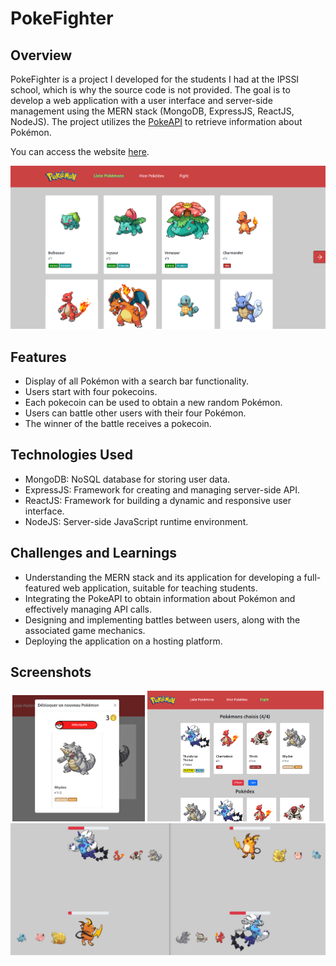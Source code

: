 # PokeFighter

## Overview

PokeFighter is a project I developed for the students I had at the IPSSI school, which is why the source code is not provided. The goal is to develop a web application with a user interface and server-side management using the MERN stack (MongoDB, ExpressJS, ReactJS, NodeJS). The project utilizes the [PokeAPI](https://pokeapi.co/) to retrieve information about Pokémon.

You can access the website [here](https://pokefighter.vercel.app/).

<div align="center">
  <img src="./screenshots/main.png" alt="main page">
</div>

## Features

* Display of all Pokémon with a search bar functionality.
* Users start with four pokecoins.
* Each pokecoin can be used to obtain a new random Pokémon.
* Users can battle other users with their four Pokémon.
* The winner of the battle receives a pokecoin.

## Technologies Used

* MongoDB: NoSQL database for storing user data.
* ExpressJS: Framework for creating and managing server-side API.
* ReactJS: Framework for building a dynamic and responsive user interface.
* NodeJS: Server-side JavaScript runtime environment.

## Challenges and Learnings

* Understanding the MERN stack and its application for developing a full-featured web application, suitable for teaching students.
* Integrating the PokeAPI to obtain information about Pokémon and effectively managing API calls.
* Designing and implementing battles between users, along with the associated game mechanics.
* Deploying the application on a hosting platform.

## Screenshots

<div align="center">
  <img src="./screenshots/new-pokemon.png" alt="new pokemon" width="42%" >
  <img src="./screenshots/prepare-fight.png" alt="preparing fight" width="56%">
  <img src="./screenshots/fight.png" alt="in fight">
</div>
